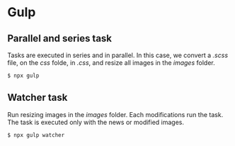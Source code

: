 # Gulp

## Parallel and series task

Tasks are executed in series and in parallel. In this case, we convert a *.scss* file, on the *css* folde, in *.css*, and resize all images in the *images* folder.

```bash
$ npx gulp
```

## Watcher task

Run resizing images in the *images* folder. Each modifications run the task. The task is executed only with the news or modified images.

```bash
$ npx gulp watcher
```